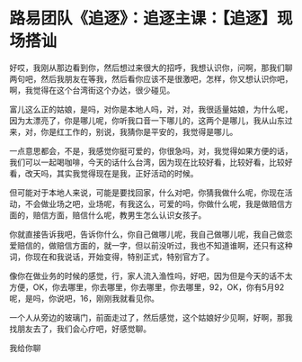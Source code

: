# 路易团队《追逐》：追逐主课：【追逐】现场搭讪

好哎，我刚从那边看到你，然后想过来很大的招呼，我想认识你，问啊，那我们聊两句吧，然后我朋友在等我，然后看你应该不是很激吧，怎样，你又想认识你吧，啊，我觉得在这个台湾街这个办达，很少碰见。

富儿这么正的姑娘，是吗，对你是本地人吗，对，对，我很适量姑娘，为什么呢，因为太漂亮了，你是哪儿呢，你听我口音一下哪儿的，这两个是哪儿，我从山东过来，对，你是红工作的，别说，我猜你是平安的，我觉得是哪儿。

一点意思都会，不是，我感觉你挺可爱的，你很急吗，对，我觉得如果方便的话，我们可以一起喝咖啡，今天的话什么台湾，因为现在比较好看，比较好看，比较好看，改天吗，其实我觉得现在是我，正好活动的时候。

但可能对于本地人来说，可能是要找回家，什么对吧，你猜我做什么呢，你现在活动，不会做业场之吧，业场呢，有我这么，可爱的吗，你做什么呢，我是做赔信方面的，赔信方面，赔信什么呢，教男生怎么认识女孩子。

你就直接告诉我吧，告诉你什么，你自己做哪儿呢，我自己做哪儿呢，我自己做恋爱赔信的，做赔信方面的，就一字，但以前没听过，我也不知道谁啊，还只有这种词，你现在和我说话，开始变得，特别正式，特别官方了。

像你在做业务的时候的感觉，行，家人流入渔性吗，好吧，因为但是今天的话不太方便，OK，你去哪里，你去哪里，你去哪里，你去哪里，92，OK，你有5月92呢，是吗，你说吧，16，刚刚我就看见你。

一个人从旁边的玻璃门，前面走过了，然后感觉，这个姑娘好少见啊，好啊，那我找朋友去了，我们会心疗吧，好感觉聊。

我给你聊